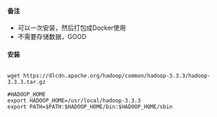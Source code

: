 
#### 备注
* 可以一次安装，然后打包成Docker使用
* 不需要存储数据，GOOD


#### 安装
```

wget https://dlcdn.apache.org/hadoop/common/hadoop-3.3.3/hadoop-3.3.3.tar.gz

#HADOOP_HOME
export HADOOP_HOME=/usr/local/hadoop-3.3.3
export PATH=$PATH:$HADOOP_HOME/bin:$HADOOP_HOME/sbin


```


